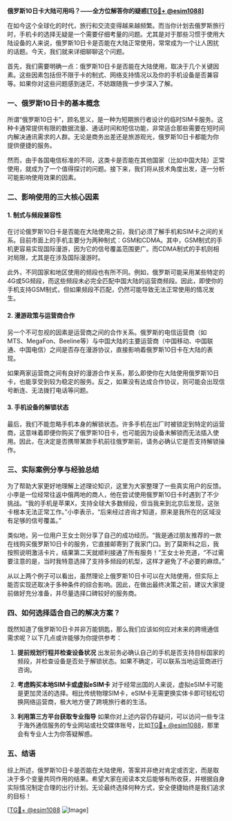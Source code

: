 **俄罗斯10日卡大陆可用吗？——全方位解答你的疑惑[[TG💪+ @esim1088](https://t.me/s/esim1088)]**

在如今这个全球化的时代，旅行和交流变得越来越频繁。而当你计划去俄罗斯旅行时，手机卡的选择无疑是一个需要仔细考量的问题。尤其是对于那些习惯于使用大陆设备的人来说，俄罗斯10日卡是否能在大陆正常使用，常常成为一个让人困扰的话题。今天，我们就来详细聊聊这个问题。

首先，我们需要明确一点：俄罗斯10日卡是否能在大陆使用，取决于几个关键因素。这些因素包括但不限于卡的制式、网络支持情况以及你的手机设备是否兼容等。如果你对这些问题感到迷茫，不妨跟随我一步步深入了解。

### 一、俄罗斯10日卡的基本概念

所谓“俄罗斯10日卡”，顾名思义，是一种为短期旅行者设计的临时SIM卡服务。这种卡通常提供有限的数据流量、通话时间和短信功能，非常适合那些需要在短时间内解决通讯需求的人群。无论是商务出差还是旅游观光，俄罗斯10日卡都能为你提供便捷的服务。

然而，由于各国电信标准的不同，这类卡是否能在其他国家（比如中国大陆）正常使用，就成为了一个值得探讨的问题。接下来，我们将从技术角度出发，逐一分析可能影响使用效果的因素。

### 二、影响使用的三大核心因素

#### 1. **制式与频段兼容性**
在讨论俄罗斯10日卡是否能在大陆使用之前，我们必须了解手机和SIM卡之间的关系。目前市面上的手机主要分为两种制式：GSM和CDMA。其中，GSM制式的手机更容易实现国际漫游，因为它的信号覆盖范围更广。而CDMA制式的手机则相对局限，尤其是在涉及国际漫游时。

此外，不同国家和地区使用的频段也有所不同。例如，俄罗斯可能采用某些特定的4G或5G频段，而这些频段未必完全匹配中国大陆的运营商频段。因此，即使你的手机支持GSM制式，但如果频段不匹配，仍然可能导致无法正常使用的情况发生。

#### 2. **漫游政策与运营商合作**
另一个不可忽视的因素是运营商之间的合作关系。俄罗斯的电信运营商（如MTS、MegaFon、Beeline等）与中国大陆的主要运营商（中国移动、中国联通、中国电信）之间是否存在漫游协议，直接影响着俄罗斯10日卡在大陆的表现。

如果两家运营商之间有良好的漫游合作关系，那么即使你在大陆使用俄罗斯10日卡，也能享受到较为稳定的服务。反之，如果没有达成合作协议，则可能会出现信号断连、无法拨打电话等问题。

#### 3. **手机设备的解锁状态**
最后，我们不能忽略手机本身的解锁状态。许多手机在出厂时被锁定到特定的运营商，这意味着即便你购买了俄罗斯10日卡，也可能因为设备未解锁而无法插入使用。因此，在决定是否携带某款手机前往俄罗斯前，请务必确认它是否支持解锁操作。

### 三、实际案例分享与经验总结

为了帮助大家更好地理解上述理论知识，这里为大家整理了一些真实用户的反馈。小李是一位经常往返中俄两地的商人，他在尝试使用俄罗斯10日卡时遇到了不少挑战。“我的手机是苹果X，支持全球大多数频段，但当我来到北京后发现，这张卡根本无法正常工作。”小李表示，“后来经过咨询才知道，原来是我所在的区域没有足够的信号覆盖。”

类似地，另一位用户王女士则分享了自己的成功经历。“我是通过朋友推荐的一款在线购买俄罗斯10日卡的服务，它直接邮寄到了我家门口。到了莫斯科之后，我按照说明激活卡片，结果第二天就顺利接通了所有服务！”王女士补充道，“不过需要注意的是，当时我特意选择了支持多频段的机型，这样才避免了不必要的麻烦。”

从以上两个例子可以看出，虽然理论上俄罗斯10日卡可以在大陆使用，但实际上能否实现还取决于多种条件的综合影响。因此，在做出最终决策之前，建议大家提前做好充分准备，并尽量选择口碑较好的服务商。

### 四、如何选择适合自己的解决方案？

既然知道了俄罗斯10日卡并非万能钥匙，那么我们应该如何应对未来的跨境通信需求呢？以下几点或许能够为你提供参考：

1. **提前规划行程并检查设备状况**
   出发前务必确认自己的手机是否支持目标国家的频段，并检查设备是否处于解锁状态。如果不确定，可以联系当地运营商进行咨询。

2. **考虑购买本地SIM卡或虚拟eSIM卡**
   对于经常出国的人来说，虚拟eSIM卡可能是更加灵活的选择。相比传统物理SIM卡，eSIM卡无需更换实体卡即可轻松切换网络运营商，极大地方便了跨境旅行者的生活。

3. **利用第三方平台获取专业指导**
   如果你对上述内容仍存疑问，可以访问一些专注于海外通信服务的专业网站或社交媒体账号，比如[TG💪+ @esim1088](https://t.me/s/esim1088)，那里会有专业人士为你答疑解惑。

### 五、结语

综上所述，俄罗斯10日卡是否能在大陆使用，答案并非绝对肯定或否定，而是取决于多个变量共同作用的结果。希望大家在阅读本文后能够有所收获，并根据自身实际情况制定合理的出行计划。无论最终选择何种方式，安全便捷始终是我们追求的目标！

[[TG💪+ @esim1088](https://t.me/s/esim1088) ![Image](https://i.postimg.cc/4NQfJmqS/Snipaste-2025-05-13-00-14-12.png)]